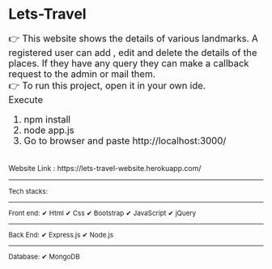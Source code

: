 # Lets-Travel
<font size=4> 👉 This website shows the details of various landmarks. A registered user can add , edit and delete the details of the places. If they have any query they can make a callback request to the admin or mail them. </font>
<br>
<font size=4> 👉 To run this project, open it in your own ide.
 <br>
  Execute 
 <br>
  1. npm install
  2. node app.js
  3. Go to browser and paste http://localhost:3000/
  </font>
  <br>
  Website Link : https://lets-travel-website.herokuapp.com/
<hr>
<font size=2>
Tech stacks:
<hr>
Front end:
✔ Html
✔ Css
✔ Bootstrap
✔ JavaScript
✔ jQuery
<hr>
Back End:
✔ Express.js
✔ Node.js
<hr>
Database:
✔ MongoDB
</font>
